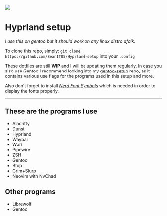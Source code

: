 ![](https://hackmd.io/_uploads/BysMnMXEC.png)

# Hyprland setup
*I use this on gentoo but it should work on any linux distro afaik.*

To clone this repo, simply: `git clone https://github.com/SeanIT05/Hyprland-setup` into your `.config`

These dotfiles are still **WIP** and I will be updating them regularly. In case you also use Gentoo I recommend looking into my [gentoo-setup](https://github.com/seanit05/gentoo-setup) repo, as it contains various use flags for the programs used in this setup and more. 

Also don't forget to install [*Nerd Font Symbols*](https://www.nerdfonts.com/font-downloads) which is needed in order to display the fonts properly.

---

## These are the programs I use

* Alacritty
* Dunst
* Hyprland
* Waybar
* Wofi
* Pipewire
* ZSH
* Gentoo
* Btop
* Grim+Slurp
* Neovim with NvChad


## Other programs
* Librewolf
* Gentoo
